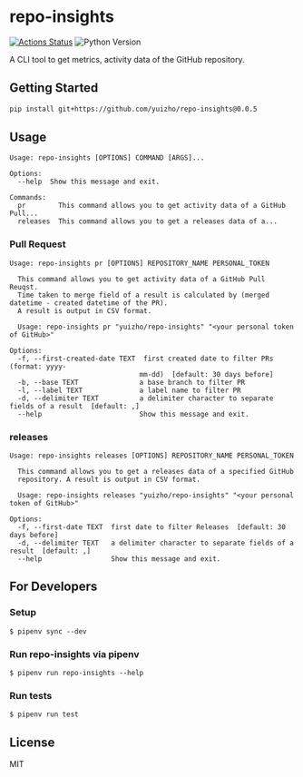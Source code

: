 # repo-insights

[![Actions Status](https://github.com/yuizho/repo-insights/workflows/build/badge.svg)](https://github.com/yuizho/repo-insights/actions)
![Python Version](https://img.shields.io/badge/Python-3.7%2B-blue)

A CLI tool to get metrics, activity data of the GitHub repository.

## Getting Started

```sh
pip install git+https://github.com/yuizho/repo-insights@0.0.5
```

## Usage

```
Usage: repo-insights [OPTIONS] COMMAND [ARGS]...

Options:
  --help  Show this message and exit.

Commands:
  pr        This command allows you to get activity data of a GitHub Pull...
  releases  This command allows you to get a releases data of a...
```

### Pull Request

```
Usage: repo-insights pr [OPTIONS] REPOSITORY_NAME PERSONAL_TOKEN

  This command allows you to get activity data of a GitHub Pull Reuqst.
  Time taken to merge field of a result is calculated by (merged datetime - created datetime of the PR).
  A result is output in CSV format.

  Usage: repo-insights pr "yuizho/repo-insights" "<your personal token of GitHub>"

Options:
  -f, --first-created-date TEXT  first created date to filter PRs (format: yyyy-
                                mm-dd)  [default: 30 days before]
  -b, --base TEXT               a base branch to filter PR
  -l, --label TEXT              a label name to filter PR
  -d, --delimiter TEXT          a delimiter character to separate fields of a result  [default: ,]
  --help                        Show this message and exit.
```

### releases

```
Usage: repo-insights releases [OPTIONS] REPOSITORY_NAME PERSONAL_TOKEN

  This command allows you to get a releases data of a specified GitHub
  repository. A result is output in CSV format.

  Usage: repo-insights releases "yuizho/repo-insights" "<your personal token of GitHub>"

Options:
  -f, --first-date TEXT  first date to filter Releases  [default: 30 days before]
  -d, --delimiter TEXT   a delimiter character to separate fields of a result  [default: ,]
  --help                 Show this message and exit.
```

## For Developers

### Setup

```
$ pipenv sync --dev
```

### Run repo-insights via pipenv

```
$ pipenv run repo-insights --help
```

### Run tests

```
$ pipenv run test
```

## License

MIT

